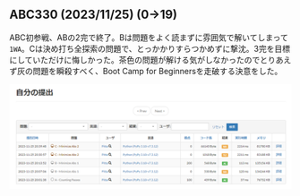 

## ABC330 (2023/11/25) (0→19)

ABC初参戦、ABの2完で終了。Bは問題をよく読まずに雰囲気で解いてしまって`1WA`。Cは決め打ち全探索の問題で、とっかかりすらつかめずに撃沈。3完を目標にしていただけに悔しかった。茶色の問題が解ける気がしなかったのでとりあえず灰の問題を瞬殺すべく、Boot Camp for Beginnersを走破する決意をした。

![参戦時の提出](image-1.png)
